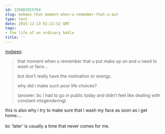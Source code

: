 ```yaml
---
id: 135081915764
slug: mxbees-that-moment-when-u-remember-that-u-put
type: text
date: 2015-12-13 01:21:52 GMT
tags:
- the life of an ordinary bakla
title: ''
---
```

<p><a class="tumblr_blog" href="http://mxbees.tumblr.com/post/135081281164">mxbees</a>:</p>
<blockquote>
<p>that moment when u remember that u put make up on and u need to wash ur face…</p>

<p>but don’t really have the motivation or energy.</p>

<p>why did i make such poor life choices?</p>

<p>(answer: bc i had to go in public today and didn’t feel like dealing with constant misgendering)</p>
</blockquote>

<p>this is also why i try to make sure that i wash my face as soon as i get home....<br/><br/>bc 'later' is usually a time that never comes for me.</p>